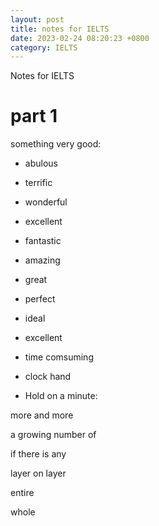 ```yaml
---
layout: post
title: notes for IELTS
date: 2023-02-24 08:20:23 +0800
category: IELTS
---
```



Notes for IELTS

# part 1 #

something very good:

* abulous
* terrific
* wonderful
* excellent
* fantastic 
* amazing
* great
* perfect
* ideal
* excellent


* time comsuming

* clock hand

* Hold on a minute:

more and more 

a growing number of 

if there is any

layer on layer

entire

whole